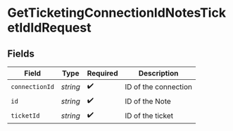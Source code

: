 # GetTicketingConnectionIdNotesTicketIdIdRequest


## Fields

| Field                | Type                 | Required             | Description          |
| -------------------- | -------------------- | -------------------- | -------------------- |
| `connectionId`       | *string*             | :heavy_check_mark:   | ID of the connection |
| `id`                 | *string*             | :heavy_check_mark:   | ID of the Note       |
| `ticketId`           | *string*             | :heavy_check_mark:   | ID of the ticket     |